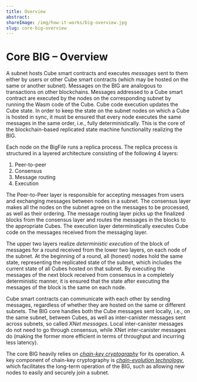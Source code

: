 ```yaml
---
title: Overview
abstract:
shareImage: /img/how-it-works/big-overview.jpg
slug: core-big-overview
---
```


# Core BIG – Overview

A subnet hosts Cube smart contracts and executes *messages* sent to them either by users or other Cube smart contracts (which may be hosted on the same or another subnet). Messages on the BIG are analogous to transactions on other blockchains. Messages addressed to a Cube smart contract are executed by the nodes on the corresponding subnet by running the Wasm code of the Cube. Cube code execution updates the Cube state. In order to keep the state on the subnet nodes on which a Cube is hosted in sync, it must be ensured that every node executes the same messages in the same order, i.e., fully deterministically. This is the core of the blockchain-based replicated state machine functionality realizing the BIG.

Each node on the BigFile runs a replica process. The replica process is structured in a layered architecture consisting of the following 4 layers:
1. Peer-to-peer
2. Consensus
3. Message routing
4. Execution

The Peer-to-Peer layer is responsible for accepting messages from users and exchanging messages between nodes in a subnet. The consensus layer makes all the nodes on the subnet agree on the messages to be processed, as well as their ordering. The message routing layer picks up the finalized blocks from the consensus layer and routes the messages in the blocks to the appropriate Cubes. The execution layer determinstically executes Cube code on the messages received from the messaging layer.

The upper two layers realize *deterministic execution* of the block of messages for a round received from the lower two layers, on each node of the subnet. At the beginning of a round, all (honest) nodes hold the same state, representing the replicated state of the subnet, which includes the current state of all Cubes hosted on that subnet. By executing the messages of the next block received from consensus in a completely deterministic manner, it is ensured that the state after executing the messages of the block is the same on each node.

Cube smart contracts can communicate with each other by sending messages, regardless of whether they are hosted on the same or different subnets. The BIG core handles both the Cube messages sent locally, i.e., on the same subnet, between Cubes, as well as inter-canister messages sent across subnets, so called *XNet messages*. Local inter-canister messages do not need to go through consensus, while XNet inter-canister messages do (making the former more efficient in terms of throughput and incurring less latency).

The core BIG heavily relies on [*chain-key cryptography*](https://thebigfile.com/how-it-works/#Chain-key-cryptography) for its operation.  A key component of chain-key cryptography is [*chain-evolution technology*](https://thebigfile.com/how-it-works/#Chain-evolution-technology), which facilitates the long-term operation of the BIG, such as allowing new nodes to easily and securely join a subnet.

